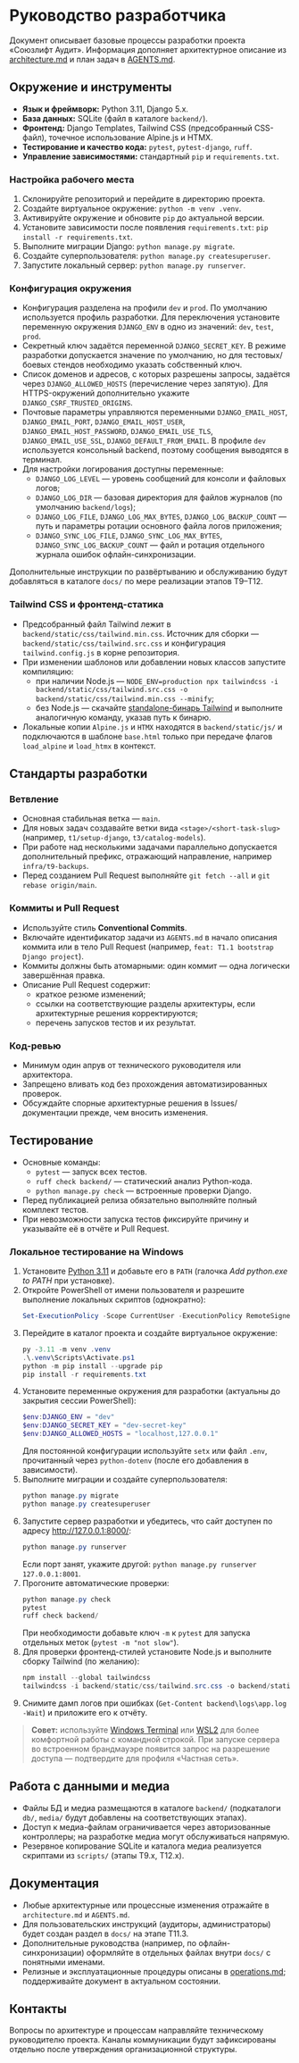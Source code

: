 # Руководство разработчика

Документ описывает базовые процессы разработки проекта «Союзлифт Аудит». Информация дополняет архитектурное описание из [architecture.md](../architecture.md) и план задач в [AGENTS.md](../AGENTS.md).

## Окружение и инструменты

- **Язык и фреймворк:** Python 3.11, Django 5.x.
- **База данных:** SQLite (файл в каталоге `backend/`).
- **Фронтенд:** Django Templates, Tailwind CSS (предсобранный CSS-файл), точечное использование Alpine.js и HTMX.
- **Тестирование и качество кода:** `pytest`, `pytest-django`, `ruff`.
- **Управление зависимостями:** стандартный `pip` и `requirements.txt`.

### Настройка рабочего места

1. Склонируйте репозиторий и перейдите в директорию проекта.
2. Создайте виртуальное окружение: `python -m venv .venv`.
3. Активируйте окружение и обновите `pip` до актуальной версии.
4. Установите зависимости после появления `requirements.txt`: `pip install -r requirements.txt`.
5. Выполните миграции Django: `python manage.py migrate`.
6. Создайте суперпользователя: `python manage.py createsuperuser`.
7. Запустите локальный сервер: `python manage.py runserver`.

### Конфигурация окружения

- Конфигурация разделена на профили `dev` и `prod`. По умолчанию используется профиль разработки. Для переключения установите переменную окружения `DJANGO_ENV` в одно из значений: `dev`, `test`, `prod`.
- Секретный ключ задаётся переменной `DJANGO_SECRET_KEY`. В режиме разработки допускается значение по умолчанию, но для тестовых/боевых стендов необходимо указать собственный ключ.
- Список доменов и адресов, с которых разрешены запросы, задаётся через `DJANGO_ALLOWED_HOSTS` (перечисление через запятую). Для HTTPS-окружений дополнительно укажите `DJANGO_CSRF_TRUSTED_ORIGINS`.
- Почтовые параметры управляются переменными `DJANGO_EMAIL_HOST`, `DJANGO_EMAIL_PORT`, `DJANGO_EMAIL_HOST_USER`, `DJANGO_EMAIL_HOST_PASSWORD`, `DJANGO_EMAIL_USE_TLS`, `DJANGO_EMAIL_USE_SSL`, `DJANGO_DEFAULT_FROM_EMAIL`. В профиле `dev` используется консольный backend, поэтому сообщения выводятся в терминал.
- Для настройки логирования доступны переменные:
  - `DJANGO_LOG_LEVEL` — уровень сообщений для консоли и файловых логов;
  - `DJANGO_LOG_DIR` — базовая директория для файлов журналов (по умолчанию `backend/logs`);
  - `DJANGO_LOG_FILE`, `DJANGO_LOG_MAX_BYTES`, `DJANGO_LOG_BACKUP_COUNT` — путь и параметры ротации основного файла логов приложения;
  - `DJANGO_SYNC_LOG_FILE`, `DJANGO_SYNC_LOG_MAX_BYTES`, `DJANGO_SYNC_LOG_BACKUP_COUNT` — файл и ротация отдельного журнала ошибок офлайн-синхронизации.

Дополнительные инструкции по развёртыванию и обслуживанию будут добавляться в каталоге `docs/` по мере реализации этапов T9–T12.

### Tailwind CSS и фронтенд-статика

- Предсобранный файл Tailwind лежит в `backend/static/css/tailwind.min.css`. Источник для сборки — `backend/static/css/tailwind.src.css` и конфигурация `tailwind.config.js` в корне репозитория.
- При изменении шаблонов или добавлении новых классов запустите компиляцию:
  - при наличии Node.js — `NODE_ENV=production npx tailwindcss -i backend/static/css/tailwind.src.css -o backend/static/css/tailwind.min.css --minify`;
  - без Node.js — скачайте [standalone-бинарь Tailwind](https://github.com/tailwindlabs/tailwindcss/releases) и выполните аналогичную команду, указав путь к бинарю.
- Локальные копии `Alpine.js` и `HTMX` находятся в `backend/static/js/` и подключаются в шаблоне `base.html` только при передаче флагов `load_alpine` и `load_htmx` в контекст.

## Стандарты разработки

### Ветвление

- Основная стабильная ветка — `main`.
- Для новых задач создавайте ветки вида `<stage>/<short-task-slug>` (например, `t1/setup-django`, `t3/catalog-models`).
- При работе над несколькими задачами параллельно допускается дополнительный префикс, отражающий направление, например `infra/t9-backups`.
- Перед созданием Pull Request выполняйте `git fetch --all` и `git rebase origin/main`.

### Коммиты и Pull Request

- Используйте стиль **Conventional Commits**.
- Включайте идентификатор задачи из `AGENTS.md` в начало описания коммита или в тело Pull Request (например, `feat: T1.1 bootstrap Django project`).
- Коммиты должны быть атомарными: один коммит — одна логически завершённая правка.
- Описание Pull Request содержит:
  - краткое резюме изменений;
  - ссылки на соответствующие разделы архитектуры, если архитектурные решения корректируются;
  - перечень запусков тестов и их результат.

### Код-ревью

- Минимум один апрув от технического руководителя или архитектора.
- Запрещено вливать код без прохождения автоматизированных проверок.
- Обсуждайте спорные архитектурные решения в Issues/документации прежде, чем вносить изменения.

## Тестирование

- Основные команды:
  - `pytest` — запуск всех тестов.
  - `ruff check backend/` — статический анализ Python-кода.
  - `python manage.py check` — встроенные проверки Django.
- Перед публикацией релиза обязательно выполняйте полный комплект тестов.
- При невозможности запуска тестов фиксируйте причину и указывайте её в отчёте и Pull Request.

### Локальное тестирование на Windows

1. Установите [Python 3.11](https://www.python.org/downloads/windows/) и добавьте его в `PATH` (галочка *Add python.exe to PATH* при установке).
2. Откройте PowerShell от имени пользователя и разрешите выполнение локальных скриптов (однократно):
   ```powershell
   Set-ExecutionPolicy -Scope CurrentUser -ExecutionPolicy RemoteSigned
   ```
3. Перейдите в каталог проекта и создайте виртуальное окружение:
   ```powershell
   py -3.11 -m venv .venv
   .\.venv\Scripts\Activate.ps1
   python -m pip install --upgrade pip
   pip install -r requirements.txt
   ```
4. Установите переменные окружения для разработки (актуальны до закрытия сессии PowerShell):
   ```powershell
   $env:DJANGO_ENV = "dev"
   $env:DJANGO_SECRET_KEY = "dev-secret-key"
   $env:DJANGO_ALLOWED_HOSTS = "localhost,127.0.0.1"
   ```
   Для постоянной конфигурации используйте `setx` или файл `.env`, прочитанный через `python-dotenv` (после его добавления в зависимости).
5. Выполните миграции и создайте суперпользователя:
   ```powershell
   python manage.py migrate
   python manage.py createsuperuser
   ```
6. Запустите сервер разработки и убедитесь, что сайт доступен по адресу <http://127.0.0.1:8000/>:
   ```powershell
   python manage.py runserver
   ```
   Если порт занят, укажите другой: `python manage.py runserver 127.0.0.1:8001`.
7. Прогоните автоматические проверки:
   ```powershell
   python manage.py check
   pytest
   ruff check backend/
   ```
   При необходимости добавьте ключ `-m` к `pytest` для запуска отдельных меток (`pytest -m "not slow"`).
8. Для проверки фронтенд-стилей установите Node.js и выполните сборку Tailwind (по желанию):
   ```powershell
   npm install --global tailwindcss
   tailwindcss -i backend/static/css/tailwind.src.css -o backend/static/css/tailwind.min.css --minify
   ```
9. Снимите дамп логов при ошибках (`Get-Content backend\logs\app.log -Wait`) и приложите его к отчёту.

> **Совет:** используйте [Windows Terminal](https://aka.ms/terminal) или [WSL2](https://learn.microsoft.com/windows/wsl/) для более комфортной работы с командной строкой. При запуске сервера во встроенном брандмауэре появится запрос на разрешение доступа — подтвердите для профиля «Частная сеть».

## Работа с данными и медиа

- Файлы БД и медиа размещаются в каталоге `backend/` (подкаталоги `db/`, `media/` будут добавлены на соответствующих этапах).
- Доступ к медиа-файлам ограничивается через авторизованные контроллеры; на разработке медиа могут обслуживаться напрямую.
- Резервное копирование SQLite и каталога медиа реализуется скриптами из `scripts/` (этапы T9.x, T12.x).

## Документация

- Любые архитектурные или процессные изменения отражайте в `architecture.md` и `AGENTS.md`.
- Для пользовательских инструкций (аудиторы, администраторы) будет создан раздел в `docs/` на этапе T11.3.
- Дополнительные руководства (например, по офлайн-синхронизации) оформляйте в отдельных файлах внутри `docs/` с понятными именами.
- Релизные и эксплуатационные процедуры описаны в [operations.md](operations.md); поддерживайте документ в актуальном состоянии.

## Контакты

Вопросы по архитектуре и процессам направляйте техническому руководителю проекта. Каналы коммуникации будут зафиксированы отдельно после утверждения организационной структуры.
